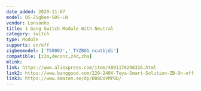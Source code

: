```yaml
---
date_added: 2020-11-07
model: QS-Zigbee-S05-LN
vendor: Lonsonho
title: 1 Gang Switch Module With Neutral
category: switch
type: Module
supports: on/off
zigbeemodel: ['TS0003','_TYZB01_ncutbjdi']
compatible: [z2m,deconz,z4d,zha]
mlink: 
link: https://www.aliexpress.com/item/4001178298316.html
link2: https://www.banggood.com/220-240V-Tuya-Smart-Solution-ZB-On-off-Switch-Smart-Home-Modification-Module-Work-with-Alexa-Google-p-1790444.html
link3: https://www.amazon.se/dp/B08QVVMPBD/
---
```

